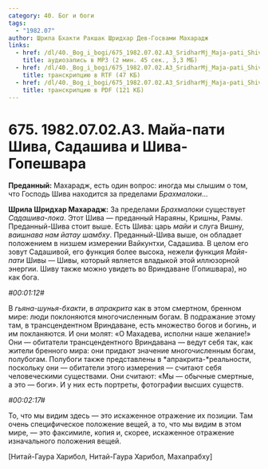 ```yaml
---
category: 40. Бог и боги
tags:
  - "1982.07"
author: Шрила Бхакти Ракшак Шридхар Дев-Госвами Махарадж
links:
  - href: /dl/40._Bog_i_bogi/675_1982.07.02.A3_SridharMj_Maja-pati_Shiva_Sadashiva_i_Shiva-Gopeshvara.mp3
    title: аудиозапись в MP3 (2 мин. 45 сек., 3,3 МБ)
  - href: /dl/40._Bog_i_bogi/675_1982.07.02.A3_SridharMj_Maja-pati_Shiva_Sadashiva_i_Shiva-Gopeshvara.rtf
    title: транскрипцию в RTF (47 КБ)
  - href: /dl/40._Bog_i_bogi/675_1982.07.02.A3_SridharMj_Maja-pati_Shiva_Sadashiva_i_Shiva-Gopeshvara.pdf
    title: транскрипцию в PDF (121 КБ)
---
```


# 675. 1982.07.02.A3. Майа-пати Шива, Садашива и Шива-Гопешвара

**Преданный:** Махарадж, есть один вопрос: иногда мы слышим о том, что Господь Шива находится за пределами *Брахмалоки*…

**Шрила Шридхар Махарадж:** За пределами *Брахмалоки* существует *Садашива-лока*. Этот Шива — преданный Нараяны, Кришны, Рамы. Преданный-Шива стоит выше. Есть Шива: царь *майи* и слуга Вишну, *ваишнава нам йатау шамбху*. Преданный-Шива выше, он обладает положением в низшем измерении Вайкунтхи, Садашива. В целом его зовут Садашивой, его функция более высока, нежели функция *Майя-пати* Шивы — Шивы, который является владыкой этой иллюзорной энергии. Шиву также можно увидеть во Вриндаване (Гопишвара), но как бога.

*#00:01:12#*

В *гьяна-шунья-бхакти*, в *апракрита* как в этом смертном, бренном мире: люди поклоняются многочисленным богам. В подражание этому там, в трансцендентном Вриндаване, есть множество богов и богинь, и им покланяются. И они молят: «О Махадева, исполни наше желание!» Они — обитатели трансцендентного Вриндавана — ведут себя так, как жители бренного мира: они придают значение многочисленным богам, полубогам. Полубоги также представлены в *апракрита-*реальности, поскольку они — обитатели этого измерения — считают себя человеческими существами. Они считают: «Мы — обычные смертные, а это — боги». И у них есть портреты, фотографии высших существ.

*#00:02:17#*

То, что мы видим здесь — это искаженное отражение их позиции. Там очень специфическое положение вещей, а то, что мы видим в этом мире, — это факсимиле, копия и, скорее, искаженное отражение изначального положения вещей.

[Нитай-Гаура Харибол, Нитай-Гаура Харибол, Махапрабху]

